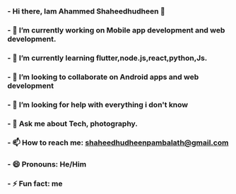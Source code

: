 ### - Hi there, Iam Ahammed Shaheedhudheen 👋

### - 🔭 I’m currently working on Mobile app development and web development.

### - 🌱 I’m currently learning flutter,node.js,react,python,Js.

### - 👯 I’m looking to collaborate on Android apps and web development

### - 🤔 I’m looking for help with everything i don't know

### - 💬 Ask me about Tech, photography.

### - 📫 How to reach me: shaheedhudheenpambalath@gmail.com

### - 😄 Pronouns: He/Him

### - ⚡ Fun fact: me

